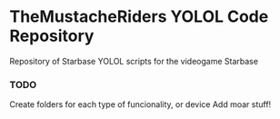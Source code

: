 # TheMustacheRiders YOLOL Code Repository
Repository of Starbase YOLOL scripts for the videogame Starbase

### TODO
Create folders for each type of funcionality, or device
Add moar stuff!
